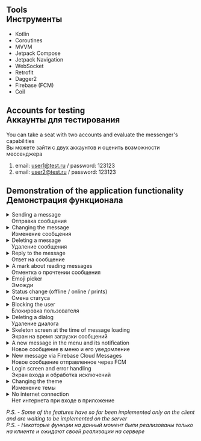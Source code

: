 ## Tools<br>Инструменты</br>
* Kotlin
* Coroutines
* MVVM
* Jetpack Compose
* Jetpack Navigation
* WebSocket
* Retrofit
* Dagger2
* Firebase (FCM)
* Coil

## Accounts for testing<br>Аккаунты для тестирования</br>
You can take a seat with two accounts and evaluate the messenger's capabilities<br>Вы можете зайти с двух аккаунтов и оценить возможности мессенджера</br>

1. email: user1@test.ru / password: 123123
2. email: user2@test.ru / password: 123123

## Demonstration of the application functionality<br>Демонстрация функционала</br>
</details>
<details><summary>Sending a message<br>&ensp;&ensp;Отправка сообщения</br></summary>
<img src="https://github.com/Nevratov/Matur/blob/chat_demonstration/gifs/send.gif" width=70%>
</details>

</details>
<details><summary>Changing the message<br>&ensp;&ensp;Изменение сообщения</br></summary>
<img src="https://github.com/Nevratov/Matur/blob/chat_demonstration/gifs/edit.gif" width=70%>
</details>

</details>
<details><summary>Deleting a message<br>&ensp;&ensp;Удаление сообщения</br></summary>
<img src="https://github.com/Nevratov/Matur/blob/chat_demonstration/gifs/remove.gif" width=70%>
</details>

</details>
<details><summary>Reply to the message<br>&ensp;&ensp;Ответ на сообщение</br></summary>
<img src="https://github.com/Nevratov/Matur/blob/chat_demonstration/gifs/reply.gif" width=70%>
</details>

</details>
<details><summary>A mark about reading messages<br>&ensp;&ensp;Отментка о прочтении сообщения</br></summary>
<img src="https://github.com/Nevratov/Matur/blob/chat_demonstration/gifs/read_mark.gif" width=70%>
</details>

</details>
<details><summary>Emoji picker<br>&ensp;&ensp;Эможди</br></summary>
<img src="https://github.com/Nevratov/Matur/blob/chat_demonstration/gifs/emoji.gif" width=70%>
</details>

</details>
<details><summary>Status change (offline / online / prints)<br>&ensp;&ensp;Смена статуса</br></summary>
<img src="https://github.com/Nevratov/Matur/blob/chat_demonstration/gifs/status.gif" width=70%>
</details>

</details>

<details><summary>Blocking the user<br>&ensp;&ensp;Блокировка пользователя</br></summary>
<img src="https://github.com/Nevratov/Matur/blob/chat_demonstration/gifs/block.gif" width=70%>
</details>

</details>
<details><summary>Deleting a dialog<br>&ensp;&ensp;Удаление диалога</br></summary>
<img src="https://github.com/Nevratov/Matur/blob/chat_demonstration/gifs/remove_dialog.gif" width=70%>
</details>

</details>
<details><summary>Skeleton screen at the time of message loading<br>&ensp;&ensp;Экран на время загрузки сообщений</br></summary>
<img src="https://github.com/Nevratov/Matur/blob/chat_demonstration/gifs/skeleton.gif" width=70%>
</details>

</details>
<details><summary>A new message in the menu and its notification<br>&ensp;&ensp;Новое сообщение в меню и его уведомление</br></summary>
<img src="https://github.com/Nevratov/Matur/blob/chat_demonstration/gifs/notifications.gif" width=70%>
</details>

</details>
<details><summary>New message via Firebase Cloud Messages<br>&ensp;&ensp;Новое сообщение отправленное через FCM</br></summary>
<img src="https://github.com/Nevratov/Matur/blob/chat_demonstration/gifs/fcm_notification.gif" width=70%>
</details>

</details>
<details><summary>Login screen and error handling<br>&ensp;&ensp;Экран входа и обработка исключений</br></summary>
<img src="https://github.com/Nevratov/Matur/blob/chat_demonstration/gifs/login.gif" width=70%>
</details>

<details><summary>Changing the theme<br>&ensp;&ensp;Изменение темы</br></summary>
<img src="https://github.com/Nevratov/Matur/blob/chat_demonstration/gifs/change_theme.gif" width=70%>

</details>
<details><summary>No internet connection<br>&ensp;&ensp;Нет интернета при входе в приложение</br></summary>
<img src="https://github.com/Nevratov/Matur/blob/chat_demonstration/gifs/not_connection.gif" width=70%>
</details>

*P.S. - Some of the features have so far been implemented only on the client and are waiting to be implemented on the server*<br>
*P.S. - Некоторые функции на данный момент были реализованы только на клиенте и ожидают своей реализации на сервере*
